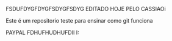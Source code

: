 FSDUFDYGFDYGFSDYGFSDYG EDITADO HOJE PELO CASSIAOi

Este é um repositorio teste para ensinar como git funciona





PAYPAL FDHUFHUDHUFDII
I:

